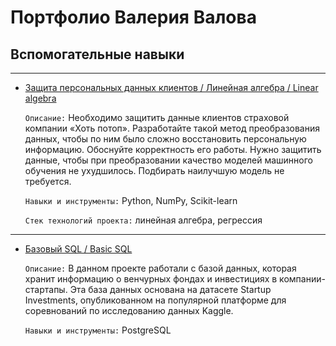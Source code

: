 # Портфолио Валерия Валова
## Вспомогательные навыки
***
- [Защита персональных данных клиентов / Линейная алгебра / Linear algebra](https://github.com/valov-vo/portfolio-projects/tree/main/educational-projects/9-personal-data-security) 

  `Описание:` Необходимо защитить данные клиентов страховой компании «Хоть потоп». Разработайте такой метод преобразования данных, чтобы по ним было сложно восстановить персональную информацию. Обоснуйте корректность его работы. Нужно защитить данные, чтобы при преобразовании качество моделей машинного обучения не ухудшилось. Подбирать наилучшую модель не требуется.

  `Навыки и инструменты:` Python, NumPy, Scikit-learn

  `Стек технологий проекта:` линейная алгебра, регрессия
***
- [Базовый SQL / Basic SQL](https://github.com/valov-vo/portfolio-projects/tree/main/educational-projects/15-SQL)

  `Описание:` В данном проекте работали с базой данных, которая хранит информацию о венчурных фондах и инвестициях в компании-стартапы. Эта база данных основана на датасете Startup Investments, опубликованном на популярной платформе для соревнований по исследованию данных Kaggle.

  `Навыки и инструменты:` PostgreSQL
